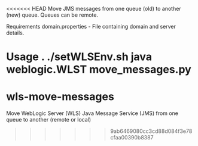 <<<<<<< HEAD
Move JMS messages from one queue (old) to another (new) queue. Queues can be remote.

Requirements
domain.properties - File containing domain and server details.

Usage
. ./setWLSEnv.sh
java weblogic.WLST move_messages.py
=======
wls-move-messages
=================

Move WebLogic Server (WLS) Java Message Service (JMS) from one queue to another (remote or local)
>>>>>>> 9ab6469080cc3cd88d084f3e78cfaa00390b8387
